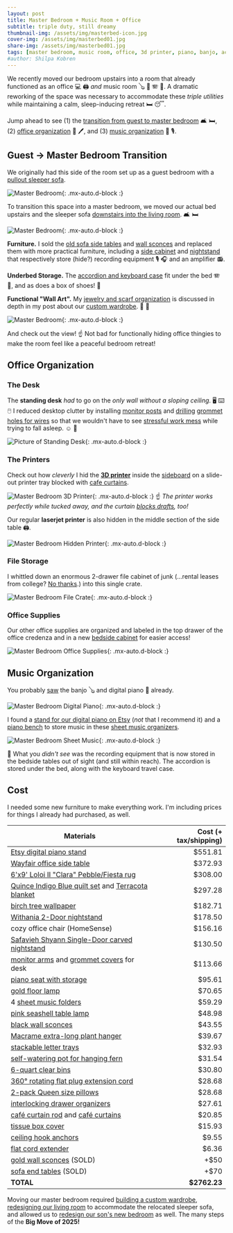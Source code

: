 ```yaml
---
layout: post
title: Master Bedroom + Music Room + Office
subtitle: triple duty, still dreamy
thumbnail-img: /assets/img/masterbed-icon.jpg
cover-img: /assets/img/masterbed01.jpg
share-img: /assets/img/masterbed01.jpg
tags: [master bedroom, music room, office, 3d printer, piano, banjo, accordion]
#author: Shilpa Kobren
---
```


We recently moved our bedroom upstairs into a room that already functioned as 
an office :computer: :printer: 
*and* music room :banjo: :musical_keyboard: :accordion: :violin:. A dramatic reworking of the space was necessary
to accommodate these *triple utilities* while maintaining a calm, sleep-inducing retreat :bed: :sleeping:. 

Jump ahead to see 
(1) the [transition from guest to master bedroom](#guest--master-bedroom-transition) :couch_and_lamp: :bed:,
(2) [office organization](#office-organization) :pencil: :pen:, and
(3) [music organization](#music-organization) :musical_score: :studio_microphone:.

## Guest → Master Bedroom Transition

We originally had this side of the room set up as a guest bedroom with a [pullout sleeper sofa](https://www.americanleather.com/products/gaines/).

![Master Bedroom](../assets/img/masterbed-officebefore.jpg){: .mx-auto.d-block :}

To transition this space into a master bedroom, we moved our actual bed upstairs
and the sleeper sofa [downstairs into the living room](../2025-04-12-living-room). :couch_and_lamp: :bed:

![Master Bedroom](../assets/img/masterbed-after.jpg){: .mx-auto.d-block :}

**Furniture.** I sold the [old sofa side tables](https://www.amazon.com/gp/product/B0BLVPG6BV) and 
[wall sconces](https://www.amazon.com/dp/B0B4J8V625) and replaced them with 
more practical furniture, including a [side cabinet](https://www.target.com/p/withania-2-door-cabinet-threshold-8482/-/A-89207299) 
and [nightstand](https://www.overstock.com/products/safavieh-shyann-single-door-carved-nightstand-40656766?variant=61943056466079)
that respectively store (hide?) recording equipment :studio_microphone: :headphones: and an amplifier :radio:.

**Underbed Storage.** The [accordion and keyboard case](#music-organization) fit under the bed :accordion: :musical_keyboard:,
and as does a box of shoes! :shoe:

**Functional "Wall Art".** My [jewelry and scarf organization](../2025-03-01-wardrobe/#organization) is discussed 
in depth in my post about our [custom wardrobe](../2025-03-01-wardrobe). :prayer_beads: :scarf:

![Master Bedroom](../assets/img/masterbed-after2.jpg){: .mx-auto.d-block :}

And check out the view! :point_up: Not bad for functionally hiding office thingies 
to make the room feel like a peaceful bedroom retreat!

## Office Organization

### The Desk
The **standing desk** *had* to go on the *only wall without a sloping ceiling*. 
:desktop_computer: :keyboard: :computer_mouse: I reduced
desktop clutter by installing [monitor posts](https://www.amazon.com/dp/B0DCLHMFGX) and 
[drilling](https://www.acehardware.com/departments/tools/power-tool-accessories/hole-saws/2029552) [grommet holes for wires](https://www.amazon.com/dp/B07G83N99D)
so that we wouldn't have to see [stressful work mess](https://www.housedigest.com/1438812/david-bromstad-hgtv-home-office-bedroom/) while trying to fall asleep. :relaxed: :see_no_evil:

![Picture of Standing Desk](../assets/img/masterbed-desk.jpg){: .mx-auto.d-block :}

### The Printers
Check out how *cleverly* I hid the [**3D printer**](https://www.prusa3d.com/product/original-prusa-mini-semi-assembled-3d-printer-4/) inside 
the [sideboard](https://www.wayfair.com/organization-storage/pdp/loon-peak-bettye-1-drawer-credenza-w004342388.html) 
on a slide-out printer tray blocked with [cafe curtains](https://www.amazon.com/dp/B0CLGTVHPF). 

![Master Bedroom 3D Printer](../assets/img/masterbed-3dprinter.jpg){: .mx-auto.d-block :}
:point_up: *The printer works perfectly while tucked away, and the curtain [blocks drafts](https://www.reddit.com/r/3Dprinting/comments/1agk4aw/is_there_any_problem_of_leaving_my_3d_printer_in/), too!*

Our regular **laserjet printer** is also hidden in the middle section of the side table :printer:.

![Master Bedroom Hidden Printer](../assets/img/masterbed-hiddenprinter.jpg){: .mx-auto.d-block :}

### File Storage

I whittled down an enormous 2-drawer file cabinet of junk (...rental leases from college? [No thanks](https://shiragill.com/paperwork-organization-simplified/).)
into this single crate.

![Master Bedroom File Crate](../assets/img/masterbed-files.jpg){: .mx-auto.d-block :}

### Office Supplies

Our other office supplies are organized and 
labeled in the top drawer of the office credenza and in a new 
[bedside cabinet](https://www.target.com/p/withania-2-door-cabinet-threshold-8482/-/A-89207299) for 
easier access! 

![Master Bedroom Office Supplies](../assets/img/masterbed-officesupplies.jpg){: .mx-auto.d-block :}

## Music Organization

You probably [saw](#guest--master-bedroom-transition) the banjo :banjo: and digital piano :musical_keyboard: already. 

![Master Bedroom Digital Piano](../assets/img/masterbed-music1.jpg){: .mx-auto.d-block :}

I found a [stand for our digital piano on Etsy](https://www.etsy.com/listing/1664543133/mid-century-modern-piano-keyboard-stand) (*not* that I recommend it) and a [piano bench](https://www.amazon.com/dp/B07BJ4DW86)
to store music in these [sheet music organizers](https://www.amazon.com/dp/B08R8SW845). 

![Master Bedroom Sheet Music](../assets/img/masterbed-sheetmusic.jpg){: .mx-auto.d-block :}

:eyes: What you *didn't see* was the recording equipment that is now stored in the bedside tables 
out of sight (and still within reach). The accordion is stored under the bed, along with the 
keyboard travel case. 

## Cost

I needed some new furniture to make everything work. I'm including prices for things I 
already had purchased, as well.

| Materials                                                                                                                                                                                                                                 | Cost (+ tax/shipping) | 
|-------------------------------------------------------------------------------------------------------------------------------------------------------------------------------------------------------------------------------------------|----------------------:|
| [Etsy digital piano stand](https://www.etsy.com/listing/1664543133/mid-century-modern-piano-keyboard-stand) |             $551.81 | 
| [Wayfair office side table](https://www.wayfair.com/organization-storage/pdp/loon-peak-bettye-1-drawer-credenza-w004342388.html) |               $372.93 | 
| [6'x9' Loloi II "Clara" Pebble/Fiesta rug](https://www.amazon.com/Loloi-CLARCLA-07PPFD5377-Clara-Pebble-Fiesta/dp/B07QYX8S79) |               $308.00 |
| [Quince Indigo Blue quilt set](https://www.quince.com/home/belgian-linen-quilt-set?color=indigo-blue&size=full%2Fqueen) and [Terracota blanket](https://www.quince.com/home/airy-cotton-gauze-blanket?color=terracotta&size=full%2Fqueen) |               $297.28 | 
| [birch tree wallpaper](https://www.wayfair.com/decor-pillows/pdp/millwood-pines-wunsch-birch-18-l-x-205-w-peel-and-stick-wallpaper-roll-mxwx1133.html) |               $182.71 | 
| [Withania 2-Door nightstand](https://www.target.com/p/withania-2-door-cabinet-threshold-8482/-/A-89207299) |               $178.50 | 
| cozy office chair (HomeSense) |               $156.16 | 
| [Safavieh Shyann Single-Door carved nightstand](https://www.overstock.com/products/safavieh-shyann-single-door-carved-nightstand-40656766?variant=61943056466079) |               $130.50 | 
| [monitor arms](https://www.amazon.com/dp/B0DCLHMFGX) and [grommet covers](https://www.amazon.com/dp/B07G83N99D) for desk |               $113.66 | 
| [piano seat with storage](https://www.amazon.com/dp/B07BJ4DW86) |                $95.61 | 
| [gold floor lamp](https://www.amazon.com/dp/B07TR3N7ZW) |                $70.65 | 
| 4 [sheet music folders](https://www.amazon.com/dp/B08R8SW845) |                $59.29 | 
| [pink seashell table lamp](https://www.amazon.com/dp/B0783YWGX6) |                $48.98 | 
| [black wall sconces](https://www.amazon.com/dp/B087T4ZY8N) |                $43.55 | 
| [Macrame extra-long plant hanger](https://www.etsy.com/listing/803194558/plant-hanger-extra-long) |                $39.67 | 
| [stackable letter trays](https://www.amazon.com/dp/B0CGLQ96X8) |                $32.93 | 
| [self-watering pot for hanging fern](https://www.wayfair.com/outdoor/pdp/latitude-run-pollyanna-self-watering-resin-hanging-planter-w001369861.html) |                $31.54 | 
| [6-quart clear bins](https://www.amazon.com/dp/B07DFBSTFR) |                $30.80 | 
| [360° rotating flat plug extension cord](https://www.amazon.com/dp/B0721TYGVR) |                $28.68 | 
| [2-pack Queen size pillows](https://www.amazon.com/dp/B09DSRLTQH) |                $28.68 | 
| [interlocking drawer organizers](https://www.amazon.com/dp/B01DAQ73P0) |                $27.61 | 
| [café curtain rod](https://www.amazon.com/dp/B00H2Q3LEC) and [café curtains](https://www.amazon.com/dp/B0CLGTVHPF) |                $20.85 | 
| [tissue box cover](https://www.amazon.com/dp/B083HXQS1S) |                $15.93 | 
| [ceiling hook anchors](https://www.amazon.com/dp/B0C3WBWCZP) |                 $9.55 | 
| [flat cord extender](https://www.amazon.com/dp/B0C3HFXGKJ) |                 $6.36 |
| [gold wall sconces](https://www.amazon.com/dp/B0B4J8V625) (SOLD)                                                                                                                                                                          |                  +$50 |
| [sofa end tables](https://www.amazon.com/gp/product/B0BLVPG6BV) (SOLD)                                                                                                                                                                    |                  +$70 |
| **TOTAL**                                                                                                                                                                                                                                 |          **$2762.23** |

Moving our master bedroom required [building a custom wardrobe](../2025-03-01-wardrobe), 
[redesigning our living room](../2025-04-12-living-room) to accommodate the 
relocated sleeper sofa, and 
allowed us to [redesign our son's new bedroom](../2025-05-12-kid-bedroom) as well. 
The many steps of the **Big Move of 2025!**